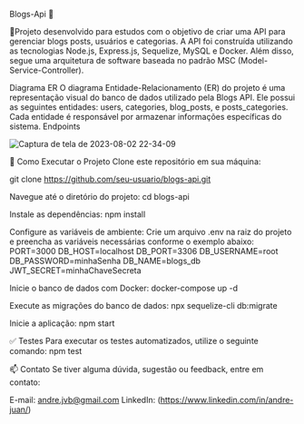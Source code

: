 Blogs-Api 🚀


:dart:Projeto desenvolvido para estudos com o objetivo de criar uma API para gerenciar blogs posts, usuários e categorias. A API foi construída utilizando as tecnologias Node.js, Express.js, Sequelize, MySQL e Docker. Além disso, segue uma arquitetura de software baseada no padrão MSC (Model-Service-Controller).

Diagrama ER
O diagrama Entidade-Relacionamento (ER) do projeto é uma representação visual do banco de dados utilizado pela Blogs API. Ele possui as seguintes entidades: users, categories, blog_posts, e posts_categories. Cada entidade é responsável por armazenar informações específicas do sistema.
Endpoints

![Captura de tela de 2023-08-02 22-34-09](https://github.com/andrejvb/Blogs-api/assets/112779442/67726850-2b9f-4632-bb48-f69877a1fb30)

:rocket: Como Executar o Projeto
Clone este repositório em sua máquina:

git clone https://github.com/seu-usuario/blogs-api.git

Navegue até o diretório do projeto:
cd blogs-api

Instale as dependências:
npm install

Configure as variáveis de ambiente:
Crie um arquivo .env na raiz do projeto e preencha as variáveis necessárias conforme o exemplo abaixo:
PORT=3000
DB_HOST=localhost
DB_PORT=3306
DB_USERNAME=root
DB_PASSWORD=minhaSenha
DB_NAME=blogs_db
JWT_SECRET=minhaChaveSecreta

Inicie o banco de dados com Docker:
docker-compose up -d

Execute as migrações do banco de dados:
npx sequelize-cli db:migrate

Inicie a aplicação:
npm start


:white_check_mark: Testes
Para executar os testes automatizados, utilize o seguinte comando:
npm test

:mailbox: Contato
Se tiver alguma dúvida, sugestão ou feedback, entre em contato:

E-mail: andre.jvb@gmail.com
LinkedIn: (https://www.linkedin.com/in/andre-juan/)
